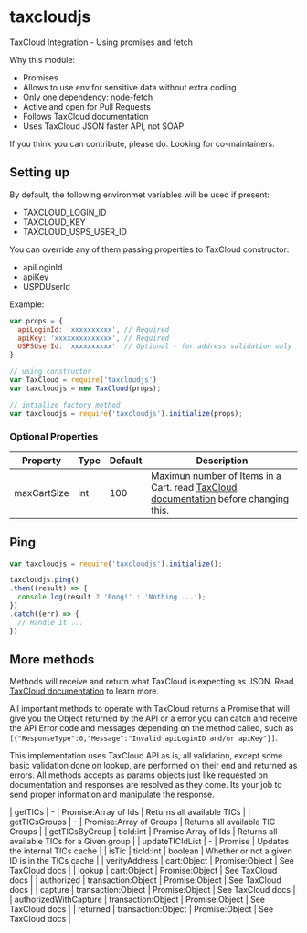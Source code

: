 # taxcloudjs
TaxCloud Integration - Using promises and fetch

Why this module:

* Promises
* Allows to use env for sensitive data without extra coding
* Only one dependency: node-fetch
* Active and open for Pull Requests
* Follows TaxCloud documentation
* Uses TaxCloud JSON faster API, not SOAP

If you think you can contribute, please do. Looking for co-maintainers.


## Setting up
By default, the following environmet variables will be used if present:

* TAXCLOUD_LOGIN_ID
* TAXCLOUD_KEY
* TAXCLOUD_USPS_USER_ID

You can override any of them passing properties to TaxCloud constructor:

* apiLoginId
* apiKey
* USPDUserId

Example:

```javascript
var props = {
  apiLoginId: 'xxxxxxxxxx', // Required
  apiKey: 'xxxxxxxxxxxxxx', // Required
  USPSUserId: 'xxxxxxxxxx'  // Optional - for address validation only
}

// using constructor
var TaxCloud = require('taxcloudjs')
var taxcloudjs = new TaxCloud(props);

// intialize factory method
var taxcloudjs = require('taxcloudjs').initialize(props);

```

### Optional Properties

| Property | Type | Default | Description |
| --- | --- | --- | --- |
| maxCartSize | int | 100 | Maximun number of Items in a Cart. read [TaxCloud documentation](https://taxcloud.net/developerguide.pdf) before changing this. |

## Ping

```javascript
var taxcloudjs = require('taxcloudjs').initialize();

taxcloudjs.ping()
.then((result) => {
  console.log(result ? 'Pong!' : 'Nothing ...');
})
.catch((err) => {
  // Handle it ...
})
```

## More methods

Methods will receive and return what TaxCloud is expecting as JSON. Read
[TaxCloud documentation](https://taxcloud.net/developerguide.pdf) to learn more.

All important methods to operate with TaxCloud returns a Promise that will give
you the Object returned by the API or a error you can catch and receive the API
Error code and messages depending on the method called, such as
`[{"ResponseType":0,"Message":"Invalid apiLoginID and/or apiKey"}]`.

This implementation uses TaxCloud API as is, all validation, except some basic
validation done on lookup, are performed on their end and returned as errors.
All methods accepts as params objects just like requested on documentation and
responses are resolved as they come. Its your job to send proper information and
manipulate the response.

| getTICs | - | Promise:Array of Ids | Returns all available TICs |
| getTICsGroups | - | Promise:Array of Groups | Returns all available TIC Groups |
| getTICsByGroup | ticId:int | Promise:Array of Ids | Returns all available TICs for a Given group |
| updateTICIdList | - | Promise | Updates the internal TICs cache |
| isTic | ticId:int | boolean | Whether or not a given ID is in the TICs cache |
| verifyAddress | cart:Object | Promise:Object | See TaxCloud docs |
| lookup | cart:Object | Promise:Object | See TaxCloud docs |
| authorized | transaction:Object | Promise:Object | See TaxCloud docs |
| capture | transaction:Object | Promise:Object | See TaxCloud docs |
| authorizedWithCapture | transaction:Object | Promise:Object | See TaxCloud docs |
| returned | transaction:Object | Promise:Object | See TaxCloud docs |
